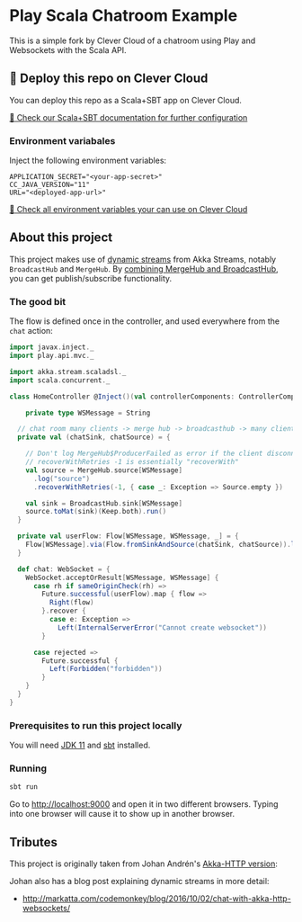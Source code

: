 # Play Scala Chatroom Example

This is a simple fork by Clever Cloud of a chatroom using Play and Websockets with the Scala API.

## 🚀 Deploy this repo on Clever Cloud

You can deploy this repo as a Scala+SBT app on Clever Cloud.

[📖 Check our Scala+SBT documentation for further configuration](https://www.clever-cloud.com/doc/deploy/application/scala/scala/)

### Environment variabales

Inject the following environment variables:

```
APPLICATION_SECRET="<your-app-secret>"
CC_JAVA_VERSION="11"
URL="<deployed-app-url>"
```
[📖 Check all environment variables your can use on Clever Cloud](https://www.clever-cloud.com/doc/reference/reference-environment-variables/)

## About this project

This project makes use of [dynamic streams](http://doc.akka.io/docs/akka/2.6/scala/stream/stream-dynamic.html) from Akka Streams, notably `BroadcastHub` and `MergeHub`.  By [combining MergeHub and BroadcastHub](https://doc.akka.io/docs/akka/2.6/stream/stream-dynamic.html?language=scala#dynamic-fan-in-and-fan-out-with-mergehub-broadcasthub-and-partitionhub), you can get publish/subscribe functionality.

### The good bit

The flow is defined once in the controller, and used everywhere from the `chat` action:

```scala
import javax.inject._
import play.api.mvc._

import akka.stream.scaladsl._
import scala.concurrent._

class HomeController @Inject()(val controllerComponents: ControllerComponents) extends BaseController {

    private type WSMessage = String

  // chat room many clients -> merge hub -> broadcasthub -> many clients
  private val (chatSink, chatSource) = {

    // Don't log MergeHub$ProducerFailed as error if the client disconnects.
    // recoverWithRetries -1 is essentially "recoverWith"
    val source = MergeHub.source[WSMessage]
      .log("source")
      .recoverWithRetries(-1, { case _: Exception => Source.empty })

    val sink = BroadcastHub.sink[WSMessage]
    source.toMat(sink)(Keep.both).run()
  }

  private val userFlow: Flow[WSMessage, WSMessage, _] = {
    Flow[WSMessage].via(Flow.fromSinkAndSource(chatSink, chatSource)).log("userFlow")
  }

  def chat: WebSocket = {
    WebSocket.acceptOrResult[WSMessage, WSMessage] {
      case rh if sameOriginCheck(rh) =>
        Future.successful(userFlow).map { flow =>
          Right(flow)
        }.recover {
          case e: Exception =>
            Left(InternalServerError("Cannot create websocket"))
        }

      case rejected =>
        Future.successful {
          Left(Forbidden("forbidden"))
        }
    }
  }
}
```

### Prerequisites to run this project locally

You will need [JDK 11](https://adoptopenjdk.net/) and [sbt](http://www.scala-sbt.org/) installed.

### Running

```bash
sbt run
```

Go to <http://localhost:9000> and open it in two different browsers.  Typing into one browser will cause it to show up in another browser.

## Tributes

This project is originally taken from Johan Andrén's [Akka-HTTP version](https://github.com/johanandren/chat-with-akka-http-websockets/tree/akka-2.4.10):

Johan also has a blog post explaining dynamic streams in more detail:

* <http://markatta.com/codemonkey/blog/2016/10/02/chat-with-akka-http-websockets/>
